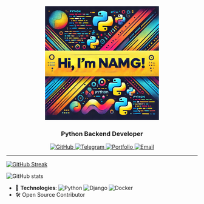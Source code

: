 <div align=center>
  <img src="https://github.com/namig41/namig41/blob/main/hello.webp" height=300></img>
  
<h3>Python Backend Developer</h3>
<a href="https://github.com/namig41">
  <img src="https://img.shields.io/badge/GitHub-black?logo=GitHub&logoColor=white&style=for-the-badge" alt="GitHub">
</a>
<a href="https://t.me/namig41">
  <img src="https://img.shields.io/badge/Telegram-Blue?logo=Telegram&logoColor=white&style=for-the-badge" alt="Telegram">
</a>
<a href="https://namig41.github.io/">
  <img src="https://img.shields.io/badge/Portfolio-green?logo=GitHub-Pages&logoColor=white&style=for-the-badge" alt="Portfolio">
</a>
<a href="mailto:guseinovnamig41@gmail.com">
  <img src="https://img.shields.io/badge/Email-c14438?logo=gmail&logoColor=white&style=for-the-badge" alt="Email">
</a>
</div>

-----

[![GitHub Streak](https://github-readme-streak-stats.herokuapp.com?user=namig41&theme=meta-dark&hide_border=true&date_format=n%2Fj%5B%2FY%5D&mode=weekly)](https://git.io/streak-stats)

![GitHub stats](https://github-readme-stats.vercel.app/api?username=namig41&show_icons=true&theme=radical)

- 🐍 **Technologies**: ![Python](https://img.shields.io/badge/Python-3776AB?style=flat&logo=python&logoColor=white) ![Django](https://img.shields.io/badge/Django-092D4A?style=flat&logo=django&logoColor=white) ![Docker](https://img.shields.io/badge/Docker-2496ED?style=flat&logo=docker&logoColor=white)
- 🛠️ Open Source Contributor
